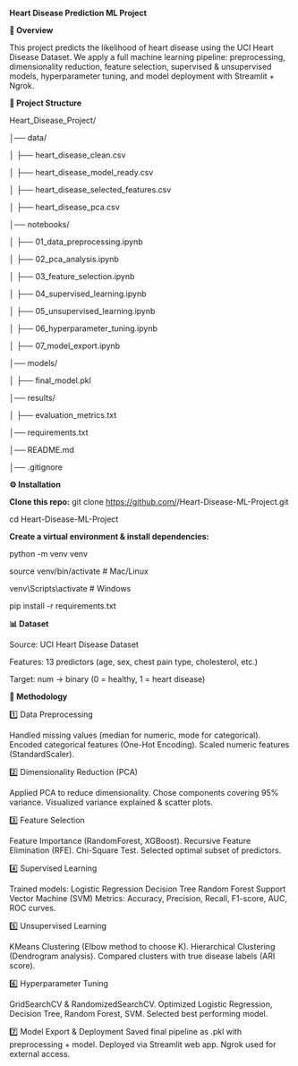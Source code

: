 **Heart Disease Prediction ML Project**

**📌 Overview**

This project predicts the likelihood of heart disease using the UCI Heart Disease Dataset.
We apply a full machine learning pipeline: preprocessing, dimensionality reduction, feature selection, supervised & unsupervised models, hyperparameter tuning, and model deployment with Streamlit + Ngrok.

**📂 Project Structure**

Heart_Disease_Project/

│── data/

│   ├── heart_disease_clean.csv

│   ├── heart_disease_model_ready.csv

│   ├── heart_disease_selected_features.csv

│   ├── heart_disease_pca.csv

│── notebooks/

│   ├── 01_data_preprocessing.ipynb

│   ├── 02_pca_analysis.ipynb

│   ├── 03_feature_selection.ipynb

│   ├── 04_supervised_learning.ipynb

│   ├── 05_unsupervised_learning.ipynb

│   ├── 06_hyperparameter_tuning.ipynb

│   ├── 07_model_export.ipynb

│── models/

│   ├── final_model.pkl

│── results/

│   ├── evaluation_metrics.txt

│── requirements.txt

│── README.md

│── .gitignore


**⚙️ Installation**

**Clone this repo:**
git clone https://github.com/<YourUsername>/Heart-Disease-ML-Project.git

cd Heart-Disease-ML-Project

**Create a virtual environment & install dependencies:**

python -m venv venv

source venv/bin/activate   # Mac/Linux

venv\Scripts\activate      # Windows

pip install -r requirements.txt

**📊 Dataset**

Source: UCI Heart Disease Dataset

Features: 13 predictors (age, sex, chest pain type, cholesterol, etc.)

Target: num → binary (0 = healthy, 1 = heart disease)

**🧪 Methodology**

1️⃣ Data Preprocessing

Handled missing values (median for numeric, mode for categorical).
Encoded categorical features (One-Hot Encoding).
Scaled numeric features (StandardScaler).

2️⃣ Dimensionality Reduction (PCA)

Applied PCA to reduce dimensionality.
Chose components covering 95% variance.
Visualized variance explained & scatter plots.

3️⃣ Feature Selection

Feature Importance (RandomForest, XGBoost).
Recursive Feature Elimination (RFE).
Chi-Square Test.
Selected optimal subset of predictors.

4️⃣ Supervised Learning

Trained models:
Logistic Regression
Decision Tree
Random Forest
Support Vector Machine (SVM)
Metrics: Accuracy, Precision, Recall, F1-score, AUC, ROC curves.

5️⃣ Unsupervised Learning

KMeans Clustering (Elbow method to choose K).
Hierarchical Clustering (Dendrogram analysis).
Compared clusters with true disease labels (ARI score).

6️⃣ Hyperparameter Tuning

GridSearchCV & RandomizedSearchCV.
Optimized Logistic Regression, Decision Tree, Random Forest, SVM.
Selected best performing model.

7️⃣ Model Export & Deployment
Saved final pipeline as .pkl with preprocessing + model.
Deployed via Streamlit web app.
Ngrok used for external access.

